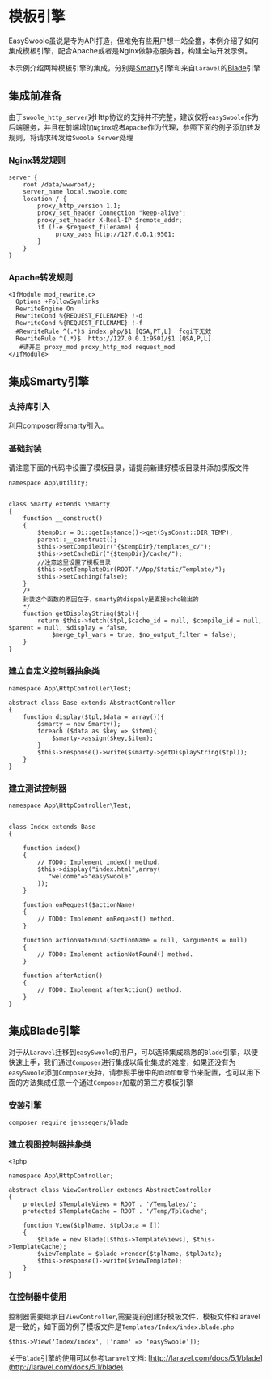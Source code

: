 模板引擎
=======
EasySwoole虽说是专为API打造，但难免有些用户想一站全撸，本例介绍了如何集成模板引擎，配合Apache或者是Nginx做静态服务器，构建全站开发示例。

本示例介绍两种模板引擎的集成，分别是[Smarty](#Smarty)引擎和来自`Laravel`的[Blade](#Blade)引擎

集成前准备
------

由于`swoole_http_server`对Http协议的支持并不完整，建议仅将`easySwoole`作为后端服务，并且在前端增加`Nginx`或者`Apache`作为代理，参照下面的例子添加转发规则，将请求转发给`Swoole Server`处理

### Nginx转发规则
```
server {
    root /data/wwwroot/;
    server_name local.swoole.com;
    location / {
        proxy_http_version 1.1;
        proxy_set_header Connection "keep-alive";
        proxy_set_header X-Real-IP $remote_addr;
        if (!-e $request_filename) {
             proxy_pass http://127.0.0.1:9501;
        }
    }
}
```
### Apache转发规则
```
<IfModule mod_rewrite.c>
  Options +FollowSymlinks
  RewriteEngine On
  RewriteCond %{REQUEST_FILENAME} !-d
  RewriteCond %{REQUEST_FILENAME} !-f
  #RewriteRule ^(.*)$ index.php/$1 [QSA,PT,L]  fcgi下无效
  RewriteRule ^(.*)$  http://127.0.0.1:9501/$1 [QSA,P,L]
   #请开启 proxy_mod proxy_http_mod request_mod
</IfModule>
```

<span id="Smarty">集成Smarty引擎</span>
------

### 支持库引入

利用composer将smarty引入。

### 基础封装

请注意下面的代码中设置了模板目录，请提前新建好模板目录并添加模版文件

```
namespace App\Utility;


class Smarty extends \Smarty
{
    function __construct()
    {
        $tempDir = Di::getInstance()->get(SysConst::DIR_TEMP);
        parent::__construct();
        $this->setCompileDir("{$tempDir}/templates_c/");
        $this->setCacheDir("{$tempDir}/cache/");
        //注意这里设置了模板目录
        $this->setTemplateDir(ROOT."/App/Static/Template/");
        $this->setCaching(false);
    }
    /*
    封装这个函数的原因在于，smarty的dispaly是直接echo输出的
    */
    function getDisplayString($tpl){
        return $this->fetch($tpl,$cache_id = null, $compile_id = null, $parent = null, $display = false,
            $merge_tpl_vars = true, $no_output_filter = false);
    }
}
```

### 建立自定义控制器抽象类

```
namespace App\HttpController\Test;

abstract class Base extends AbstractController
{
    function display($tpl,$data = array()){
        $smarty = new Smarty();
        foreach ($data as $key => $item){
            $smarty->assign($key,$item);
        }
        $this->response()->write($smarty->getDisplayString($tpl));
    }
}
```

### 建立测试控制器

```
namespace App\HttpController\Test;


class Index extends Base
{

    function index()
    {
        // TODO: Implement index() method.
        $this->display("index.html",array(
           "welcome"=>"easySwoole" 
        ));
    }

    function onRequest($actionName)
    {
        // TODO: Implement onRequest() method.
    }

    function actionNotFound($actionName = null, $arguments = null)
    {
        // TODO: Implement actionNotFound() method.
    }

    function afterAction()
    {
        // TODO: Implement afterAction() method.
    }
}
```

<span id="Blade">集成Blade引擎</span>
------

对于从`Laravel`迁移到`easySwoole`的用户，可以选择集成熟悉的`Blade`引擎，以便快速上手，我们通过`Composer`进行集成以简化集成的难度，如果还没有为`easySwoole`添加`Composer`支持，请参照手册中的`自动加载`章节来配置，也可以用下面的方法集成任意一个通过`Composer`加载的第三方模板引擎

### 安装引擎

```
composer require jenssegers/blade
```

### 建立视图控制器抽象类
```
<?php

namespace App\HttpController;

abstract class ViewController extends AbstractController
{
    protected $TemplateViews = ROOT . '/Templates/';
    protected $TemplateCache = ROOT . '/Temp/TplCache';

    function View($tplName, $tplData = [])
    {
        $blade = new Blade([$this->TemplateViews], $this->TemplateCache);
        $viewTemplate = $blade->render($tplName, $tplData);
        $this->response()->write($viewTemplate);
    }
}
```

### 在控制器中使用

控制器需要继承自`ViewController`,需要提前创建好模板文件，模板文件和laravel是一致的，如下面的例子模板文件是`Templates/Index/index.blade.php`

```
$this->View('Index/index', ['name' => 'easySwoole']);
```

关于`Blade`引擎的使用可以参考`laravel`文档: [http://laravel.com/docs/5.1/blade](http://laravel.com/docs/5.1/blade)
